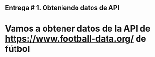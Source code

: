 ## Entrega # 1. Obteniendo datos de API

# Vamos a obtener datos de la API de https://www.football-data.org/ de fútbol
